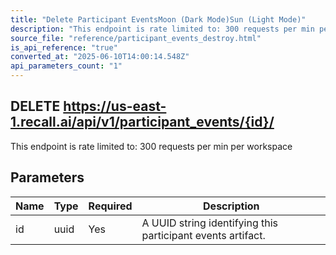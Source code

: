 ```yaml
---
title: "Delete Participant EventsMoon (Dark Mode)Sun (Light Mode)"
description: "This endpoint is rate limited to: 300 requests per min per workspace"
source_file: "reference/participant_events_destroy.html"
is_api_reference: "true"
converted_at: "2025-06-10T14:00:14.548Z"
api_parameters_count: "1"
---
```

## DELETE https://us-east-1.recall.ai/api/v1/participant_events/{id}/

This endpoint is rate limited to: 300 requests per min per workspace

## Parameters

| Name | Type | Required | Description |
| --- | --- | --- | --- |
| id | uuid | Yes | A UUID string identifying this participant events artifact. |
